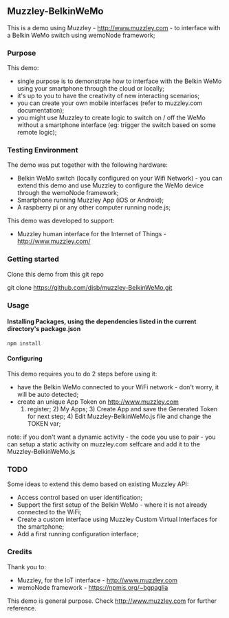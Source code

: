 ## Muzzley-BelkinWeMo

This is a demo using Muzzley - http://www.muzzley.com - to interface with a Belkin WeMo switch using wemoNode framework;

### Purpose

This demo:
  * single purpose is to demonstrate how to interface with the Belkin WeMo using your smartphone through the cloud or locally;
  * it's up to you to have the creativity of new interacting scenarios;
  * you can create your own mobile interfaces (refer to muzzley.com documentation);
  * you might use Muzzley to create logic to switch on / off the WeMo without a smartphone interface (eg: trigger the switch based on some remote logic);

### Testing Environment

The demo was put together with the following hardware:
  * Belkin WeMo switch (locally configured on your Wifi Network) - you can extend this demo and use Muzzley to configure the WeMo device through the wemoNode framework;
  * Smartphone running Muzzley App (iOS or Android);
  * A raspberry pi or any other computer running node.js;

This demo was developed to support:
  * Muzzley human interface for the Internet of Things - http://www.muzzley.com/


### Getting started

Clone this demo from this git repo

  git clone https://github.com/djsb/muzzley-BelkinWeMo.git

### Usage

#### Installing Packages, using the dependencies listed in the current directory's package.json

    npm install

#### Configuring

This demo requires you to do 2 steps before using it:
  * have the Belkin WeMo connected to your WiFi network - don't worry, it will be auto detected;
  * create an unique App Token on http://www.muzzley.com
      1) register; 2) My Apps; 3) Create App and save the Generated Token for next step; 4) Edit Muzzley-BelkinWeMo.js file and change the TOKEN var;

  note: if you don't want a dynamic activity - the code you use to pair - you can setup a static activity on muzzley.com selfcare and add it to the Muzzley-BelkinWeMo.js

### TODO
Some ideas to extend this demo based on existing Muzzley API:
  * Access control based on user identification;
  * Support the first setup of the Belkin WeMo - where it is not already connected to the WiFi;
  * Create a custom interface using Muzzley Custom Virtual Interfaces for the smartphone;
  * Add a first running configuration interface;

### Credits
Thank you to:
  - Muzzley, for the IoT interface - http://www.muzzley.com
  - wemoNode framework - https://npmjs.org/~bgpaglia

This demo is general purpose. Check http://www.muzzley.com for further reference.